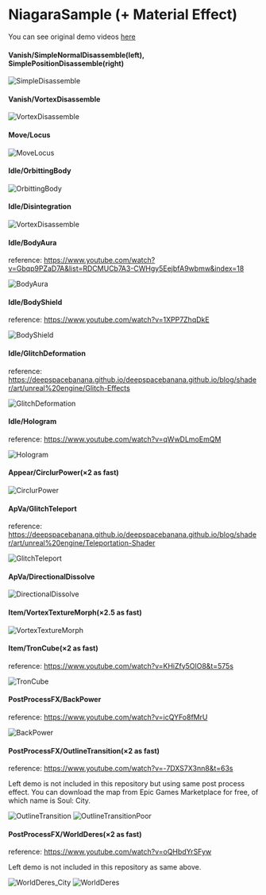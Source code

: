 # NiagaraSample (+ Material Effect)

You can see original demo videos [here](https://yooo19.tumblr.com/)

#### Vanish/SimpleNormalDisassemble(left), SimplePositionDisassemble(right)
![SimpleDisassemble](https://raw.github.com/wiki/YoHana19/NiagaraSample/images/SimpleDisassemble.gif)

#### Vanish/VortexDisassemble
![VortexDisassemble](https://raw.github.com/wiki/YoHana19/NiagaraSample/images/VortexDisassemble.gif)

#### Move/Locus
![MoveLocus](https://raw.github.com/wiki/YoHana19/NiagaraSample/images/MoveLocus.gif)

#### Idle/OrbittingBody
![OrbittingBody](https://raw.github.com/wiki/YoHana19/NiagaraSample/images/OrbittingBody.gif)

#### Idle/Disintegration
![VortexDisassemble](https://raw.github.com/wiki/YoHana19/NiagaraSample/images/Disintegration.gif)

#### Idle/BodyAura
reference: https://www.youtube.com/watch?v=Gbqp9PZaD7A&list=RDCMUCb7A3-CWHgy5EejbfA9wbmw&index=18

![BodyAura](https://raw.github.com/wiki/YoHana19/NiagaraSample/images/BodyAura.gif)

#### Idle/BodyShield
reference: https://www.youtube.com/watch?v=1XPP7ZhqDkE

![BodyShield](https://raw.github.com/wiki/YoHana19/NiagaraSample/images/BodyShield.gif)

#### Idle/GlitchDeformation
reference: https://deepspacebanana.github.io/deepspacebanana.github.io/blog/shader/art/unreal%20engine/Glitch-Effects

![GlitchDeformation](https://raw.github.com/wiki/YoHana19/NiagaraSample/images/GlitchDeformation.gif)

#### Idle/Hologram
reference: https://www.youtube.com/watch?v=qWwDLmoEmQM

![Hologram](https://raw.github.com/wiki/YoHana19/NiagaraSample/images/Hologram.gif)

#### Appear/CirclurPower(×2 as fast)
![CirclurPower](https://raw.github.com/wiki/YoHana19/NiagaraSample/images/CirclarPower.gif)

#### ApVa/GlitchTeleport
reference: https://deepspacebanana.github.io/deepspacebanana.github.io/blog/shader/art/unreal%20engine/Teleportation-Shader

![GlitchTeleport](https://raw.github.com/wiki/YoHana19/NiagaraSample/images/GlitchTeleport.gif)

#### ApVa/DirectionalDissolve
![DirectionalDissolve](https://raw.github.com/wiki/YoHana19/NiagaraSample/images/DirectionalDissolve.gif)

#### Item/VortexTextureMorph(×2.5 as fast)
![VortexTextureMorph](https://raw.github.com/wiki/YoHana19/NiagaraSample/images/VortexTextureMorph.gif)

#### Item/TronCube(×2 as fast)
reference: https://www.youtube.com/watch?v=KHiZfy5OlO8&t=575s

![TronCube](https://raw.github.com/wiki/YoHana19/NiagaraSample/images/TronCube.gif)

#### PostProcessFX/BackPower
reference: https://www.youtube.com/watch?v=icQYFo8fMrU

![BackPower](https://raw.github.com/wiki/YoHana19/NiagaraSample/images/BackPower.gif)

#### PostProcessFX/OutlineTransition(×2 as fast)
reference: https://www.youtube.com/watch?v=-7DXS7X3nn8&t=63s

Left demo is not included in this repository but using same post process effect.
You can download the map from Epic Games Marketplace for free, of which name is Soul: City.

![OutlineTransition](https://raw.github.com/wiki/YoHana19/NiagaraSample/images/OutlineTransition.gif)
![OutlineTransitionPoor](https://raw.github.com/wiki/YoHana19/NiagaraSample/images/OutlineTransitionPoor.gif)

#### PostProcessFX/WorldDeres(×2 as fast)
reference: https://www.youtube.com/watch?v=oQHbdYrSFyw

Left demo is not included in this repository as same above.

![WorldDeres_City](https://raw.github.com/wiki/YoHana19/NiagaraSample/images/WorldDeres_City.gif)
![WorldDeres](https://raw.github.com/wiki/YoHana19/NiagaraSample/images/WorldDeres.gif)
